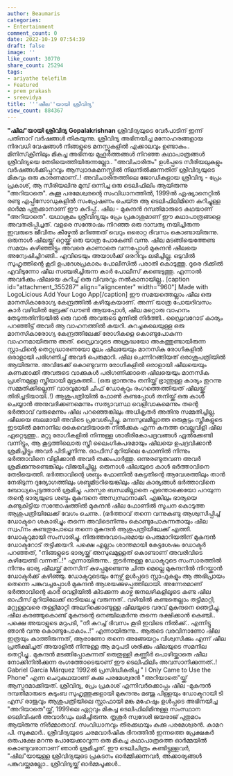 ```yaml
---
author: Beaumaris
categories:
- Entertainment
comment_count: 0
date: 2022-10-19 07:54:39
draft: false
image: ''
like_count: 30770
share_count: 25294
tags:
- ariyathe telefilm
- Featured
- prem prakash
- sreevidya
title: '''ഷീല''യായി ശ്രീവിദ്യ'
view_count: 884367
---
```


**"ഷീല"യായി ശ്രീവിദ്യ** **Gopalakrishnan** ശ്രീവിദ്യയുടെ വേർപാടിന് ഇന്ന് പതിനാറ് വർഷങ്ങൾ തികയുന്നു. ശ്രീവിദ്യ അഭിനയിച്ച മനോഹരങ്ങളായ നിരവധി വേഷങ്ങൾ നിങ്ങളുടെ മനസ്സുകളിൽ എക്കാലവും ഉണ്ടാകും.. മിനിസ്‌ക്രീനിലും മികച്ച അഭിനയ മുഹൂർത്തങ്ങൾ നിറഞ്ഞ കഥാപാത്രങ്ങൾ ശ്രീവിദ്യയെ തേടിയെത്തിയിരുന്നല്ലോ.. "അവിചാരിതം" ഉൾപ്പടെ സീരിയലുകളും വർഷങ്ങൾക്കിപ്പുറവും ആസ്വാദകമനസ്സിൽ നിലനിൽക്കുന്നതിന് ശ്രീവിദ്യയുടെ മികവും ഒരു കാരണമാണ്..! അവിചാരിതത്തിലെ ജോഡികളായ ശ്രീവിദ്യ - പ്രേം പ്രകാശ്, ആ സീരിയലിനു മുമ്പ് ഒന്നിച്ച ഒരു ടെലിഫിലിം ആയിരുന്നു "അറിയാതെ". കുക്കൂ പരമേശ്വരന്റെ സംവിധാനത്തിൽ, 1999ൽ ഏഷ്യാനെറ്റിൽ രണ്ടു എപ്പിസോഡുകളിൽ സംപ്രേഷണം ചെയ്‌ത ആ ടെലിഫിലിമിനെ കുറിച്ചുള്ള ഓർമ്മ പുതുക്കാനാണ് ഈ കുറിപ്പ്.. ഷീല - മുകുന്ദൻ ദമ്പതിമാരുടെ കഥയാണ് "അറിയാതെ". യഥാക്രമം ശ്രീവിദ്യയും പ്രേം പ്രകാശുമാണ് ഈ കഥാപാത്രങ്ങളെ അവതരിപ്പിച്ചത്. വളരെ സന്തോഷം നിറഞ്ഞ ഒരു ദാമ്പത്യ നയിച്ചിരുന്ന ഇവരുടെ ജീവിതം കീഴ്മേൽ മറിഞ്ഞത് വെറും ഒരൊറ്റ ദിവസം കൊണ്ടായിരുന്നു. ഒരുനാൾ ഷീലയ്ക്ക് ഒറ്റയ്ക്ക് ഒരു യാത്ര പോകേണ്ടി വന്നു. ഷീല മടങ്ങിയെത്തേണ്ട സമയം കഴിഞ്ഞിട്ടും അവരെ കാണാതെ വന്നപ്പോൾ മുകുന്ദൻ ഷീലയെ അന്വേഷിച്ചിറങ്ങി.. എവിടെയും അയാൾക്ക്‌ ഒരറിവും ലഭിച്ചില്ല. ഒടുവിൽ സുഹൃത്തിന്റെ കൂടി ഉപദേശപ്രകാരം പോലീസിൽ പരാതി കൊടുത്തു. ദൂരെ ദിക്കിൽ എവിടുന്നോ ഷീല സഞ്ചരിച്ചിരുന്ന കാർ പോലീസ് കണ്ടെടുത്തു. എന്നാൽ അവർക്കും ഷീലയെ കുറിച്ച് ഒരു വിവരവും നൽകാനായില്ല.. [caption id="attachment_355287" align="aligncenter" width="960"] Made with LogoLicious Add Your Logo App[/caption] ഈ സമയത്തെല്ലാം ഷീല ഒരു മാനസികാരോഗ്യ കേന്ദ്രത്തിൽ കഴിയുകയാണ്. അന്ന് യാത്ര പോയദിവസം കാർ വഴിയിൽ ബ്രേക്ക് ഡൗൺ ആയപ്പോൾ, ഷീല മറ്റൊരു വാഹനം തേടുന്നതിനിടയിൽ ഒരു വാൻ അവരുടെ മുന്നിൽ നിർത്തി.. ഡ്രൈവറോട് കാര്യം പറഞ്ഞിട്ട് അവർ ആ വാഹനത്തിൽ കയറി. കുറച്ചകലെയുള്ള ഒരു മാനസികാരോഗ്യ കേന്ദ്രത്തിലേക്ക് രോഗികളെ കൊണ്ടുപോകുന്ന വാഹനമായിരുന്നു അത്. ഡ്രൈവറുടെ അശ്രദ്ധയോ അകത്തുണ്ടായിരുന്ന സ്റ്റാഫിന്റെ തെറ്റുദ്ധാരണയോ മൂലം ഷീലയേയും മാനസിക രോഗികളിൽ ഒരാളായി പരിഗണിച്ച് അവർ പെരുമാറി. ഷീല ചെന്നിറങ്ങിയത് ഒരാശുപത്രിയിൽ ആയിരുന്നു. അവിടേക്ക് കൊണ്ടുവന്ന രോഗികളിൽ ഒരാളായി ഷീലയെയും കണക്കാക്കി അവരുടെ വാക്കുകൾ പരിഗണിക്കാതെ ഷീലയെയും മാനസിക പ്രശ്‌നമുള്ള സ്ത്രീയായി മുദ്രകുത്തി.. (ഒരു ഭ്രാന്തനും തനിയ്ക്ക് ഭ്രാന്തുള്ള കാര്യം തുറന്നു സമ്മതിക്കില്ലെന്ന് വാദവുമായി ചീഫ് ഡോക്ടറും രംഗത്തെത്തിയത് ഷീലയ്ക്ക് തിരിച്ചടിയായി..!) ആശുപത്രിയിൽ ഫോൺ കണ്ടപ്പോൾ തനിയ്ക്ക് ഒരു കാൾ ചെയ്യാൻ അനുവദിക്കണമെന്നും സത്യാവസ്ഥ വെളിവാകുമെന്നും തന്റെ ഭർത്താവ് വരുമെന്നും ഷീല പറഞ്ഞെങ്കിലും അധികൃതർ അതിനു സമ്മതിച്ചില്ല. ഷീലയെ ബലമായി അവിടെ പ്രവേശിപ്പിച്ചു. മനഃസുഖമില്ലാത്ത ഒരുകൂട്ടം സ്ത്രീകളുടെ ഇടയിൽ മനോനില കൈവെടിയാതെ നിൽക്കുക എന്ന കനത്ത വെല്ലുവിളി ഷീല ഏറ്റെടുത്തു.. മറ്റു രോഗികളിൽ നിന്നുള്ള ശാരീരികോപദ്രവങ്ങൾ ഏൽക്കേണ്ടി വന്നിട്ടും, ആ കൂട്ടത്തിലൊരു സ്ത്രീ ലൈംഗികപരമായും ഷീലയെ ഉപദ്രവിക്കാൻ ശ്രമിച്ചിട്ടും അവർ പിടിച്ചുനിന്നു. ഓഫീസ് മുറിയിലെ ഫോണിൽ നിന്നും ഭർത്താവിനെ വിളിക്കാൻ അവർ തക്കംപാർത്തു. ഒന്നുരണ്ടുതവണ അവർ ശ്രമിക്കുന്നുണ്ടെങ്കിലും വിജയിച്ചില്ല. ഒരുനാൾ ഷീലയുടെ കാൾ ഭർത്താവിനെ തേടിയെത്തി. ഭർത്താവിന്റെ ശബ്ദം ഫോണിൽ കേട്ടതിന്റെ ആവേശത്തിലും താൻ നേരിടുന്ന ദുര്യോഗത്തിലും ശബ്ദമിടറിയെങ്കിലും ഷീല കാര്യങ്ങൾ ഭർത്താവിനെ ബോധ്യപ്പെടുത്താൻ ശ്രമിച്ചു. പരസ്പര ബന്ധമില്ലാതെ എന്തൊക്കെയോ പറയുന്ന തന്റെ ഭാര്യയുടെ ശബ്ദം മുകുന്ദനെ അസ്വസ്ഥനാക്കി. എങ്കിലും ഭാര്യയെ കണ്ടുകിട്ടിയ സന്തോഷത്തിൽ മുകുന്ദൻ ഷീല ഫോണിൽ സൂചന കൊടുത്ത ആശുപത്രിയിലേക്ക് വേഗം ചെന്നു.. (ഭർത്താവ് തന്നെ വന്നുകണ്ടു ആശ്വസിപ്പിച്ച് ഡോക്ടറെ ശകാരിച്ചും തന്നെ അവിടെനിന്നും കൊണ്ടുപോകുന്നതായും ഷീല സ്വപ്‌നം കണ്ടതുപോലെ തന്നെ മുകുന്ദൻ ആശുപത്രിയിലേക്ക് എത്തി. ഡോക്ടറുമായി സംസാരിച്ചു. നിരുത്തരവാദപരമായ പെരുമാറിയതിന് മുകുന്ദൻ ഡോക്ടറോട് തട്ടിക്കയറി. പക്ഷെ എല്ലാം ശാന്തമായി കേട്ടശേഷം ഡോക്ടർ പറഞ്ഞത്, "നിങ്ങളുടെ ഭാര്യയ്ക്ക് അസുഖമുള്ളത് കൊണ്ടാണ് അവരിവിടെ കഴിയേണ്ടി വന്നത്..!" എന്നായിരുന്നു.. തുടർന്നുള്ള ഡോക്ടറുടെ സംസാരത്തിൽ നിന്നും ഭാര്യ ഷീലയ്ക്ക് മനസിന് കുഴപ്പമുണ്ടെന്നു ചിന്ത മെല്ലെ മുകുന്ദനിൽ നിറയ്ക്കാൻ ഡോക്ടർക്ക് കഴിഞ്ഞു. ഡോക്ടറുടെയും നേഴ്സ് ഉൾപ്പടെ സ്റ്റാഫുകളും ആ അഭിപ്രായം തെന്നെ പങ്കുവച്ചപ്പോൾ മുകുന്ദൻ ആശയക്കുഴപ്പത്തിലായി. അന്നേരമാണ് ഭർത്താവിന്റെ കാർ വെളിയിൽ കിടക്കുന്ന കാഴ്ച ജനലഴികളിലൂടെ കണ്ട ഷീല ഓഫീസ് മുറിയിലേക്ക് ഓടിയലച്ചു വരുന്നത്.. വഴിയിൽ കണ്ടതെല്ലാം തട്ടിമാറ്റി, മറ്റുള്ളവരെ തള്ളിമാറ്റി അലറിക്കൊണ്ടുള്ള ഷീലയുടെ വരവ് മുകുന്ദനെ ഞെട്ടിച്ചു. ഷീല കരഞ്ഞുകൊണ്ട് മുകുന്ദന്റെ നെഞ്ചിലമർന്നു തന്നെ രക്ഷിക്കാൻ കെഞ്ചി.. പക്ഷെ അയാളുടെ മറുപടി, "നീ കുറച്ച് ദിവസം കൂടി ഇവിടെ നിൽക്ക്.. എന്നിട്ടു ഞാൻ വന്നു കൊണ്ടുപോകാം..!" എന്നായിരുന്നു.. ആരുടെ വരവിനാണോ ഷീല ഇത്രയും കാത്തിരുന്നത്, ആരാണോ തന്നെ അങ്ങേയറ്റം വിശ്വസിക്കും എന്ന് ഷീല പ്രതീക്ഷിച്ചത് അയാളിൽ നിന്നുള്ള ആ മറുപടി ശരിക്കും ഷീലയുടെ സമനില തെറ്റിച്ചു.. മുകുന്ദൻ മടങ്ങിപ്പോകുന്നത് ഒരുതുള്ളി കണ്ണീർ പൊഴിയ്ക്കാതെ ഷീല നോക്കിനിൽക്കുന്ന രംഗത്തോടെയാണ് ഈ ടെലിഫിലിം അവസാനിക്കുന്നത്..! Gabriel García Márquez 1992ൽ പ്രസിദ്ധീകരിച്ച " I Only Came to Use the Phone" എന്ന ചെറുകഥയാണ് കുക്കു പരമേശ്വരൻ "അറിയാതെ"യ്ക്ക് ആസ്പദമാക്കിയത്. ശ്രീവിദ്യ, പ്രേം പ്രകാശ് എന്നിവർക്കൊപ്പം ഷീല -മുകുന്ദൻ ദമ്പതിമാരുടെ കുടുംബ സുഹൃത്തുക്കളായി മുകുന്ദനും മഞ്ജു പിള്ളയും ഡോക്ടറായി ടി എസ് രാജുവും ആശുപത്രിയിലെ സ്റ്റാഫായി മങ്ക മഹേഷും ഉൾപ്പടെ അഭിനയിച്ച "അറിയാതെ"യ്ക്ക്, 1999ലെ ഏറ്റവും മികച്ച ടെലിഫിലിമിനുള്ള സംസ്ഥാന ടെലിവിഷൻ അവാർഡും ലഭിച്ചിരുന്നു. തൃശൂർ സ്വദേശി ജയരാജ് പുതുമഠം ആയിരുന്നു നിർമ്മാതാവ്. സംവിധാനവും തിരക്കഥയും കുക്കു പരമേശ്വരൻ. കാമറ പി. സുകുമാർ.. ശ്രീവിദ്യയുടെ ചരമവാർഷിക ദിനത്തിൽ ഇന്നത്തെ പ്രേക്ഷകർ ഒരുപക്ഷേ മറന്നു പോയേക്കാവുന്ന ഒരു മികച്ച കഥാപാത്രത്തെ ഓർമ്മയിൽ കൊണ്ടുവരാനാണ് ഞാൻ ശ്രമിച്ചത്. ഈ ടെലിചിത്രം കണ്ടിട്ടുള്ളവർ, "ഷീല"യായുള്ള ശ്രീവിദ്യയുടെ പ്രകടനം ഓർമ്മിക്കുന്നവർ, അക്കാര്യങ്ങൾ പങ്കുവയ്ക്കുമല്ലോ.. ശ്രീവിദ്യയ്ക്ക് ഓർമ്മപൂക്കൾ..